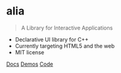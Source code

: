 # alia

> A Library for Interactive Applications

- Declarative UI library for C++
- Currently targeting HTML5 and the web
- MIT license

[Docs](#alia-a-library-for-interactive-applications)
[Demos](https://html.alia.dev/)
[Code](https://github.com/tmadden/alia/)
